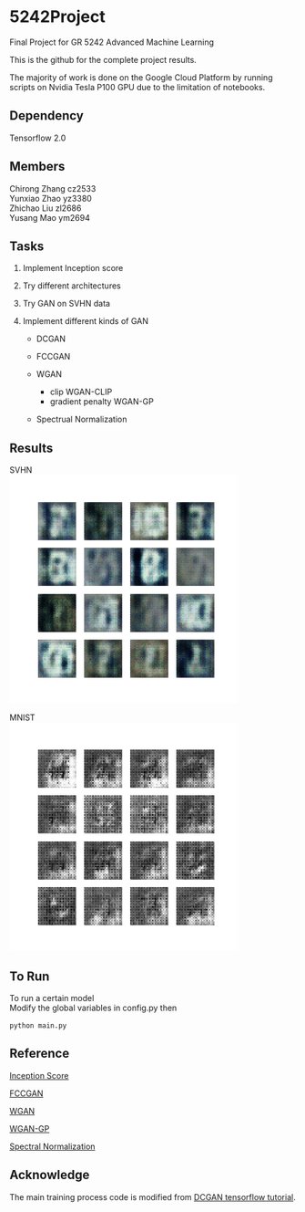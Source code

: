 # 5242Project

Final Project for GR 5242 Advanced Machine Learning  

This is the github for the complete project results.

The majority of work is done on the Google Cloud Platform by running scripts on Nvidia Tesla P100 GPU due to the limitation of notebooks.

## Dependency

Tensorflow 2.0

## Members

Chirong Zhang cz2533  
Yunxiao Zhao yz3380    
Zhichao Liu zl2686  
Yusang Mao ym2694  

## Tasks

1. Implement Inception score

2. Try different architectures

3. Try GAN on SVHN data

4. Implement different kinds of GAN  

   - DCGAN  
   - FCCGAN  
   - WGAN   
     - clip WGAN-CLIP  
     - gradient penalty WGAN-GP  

   - Spectrual Normalization   

## Results

SVHN  
![svhn](SVHN.gif)

MNIST  
![mnist](mnist.gif)

## To Run

To run a certain model  
Modify the global variables in config.py then
```
python main.py 
```

## Reference

[Inception Score](https://arxiv.org/abs/1606.03498)  

[FCCGAN](https://arxiv.org/abs/1905.02417)  

[WGAN](https://arxiv.org/abs/1701.07875)

[WGAN-GP](https://arxiv.org/abs/1704.00028)

[Spectral Normalization](https://arxiv.org/abs/1802.05957)

## Acknowledge

The main training process code is modified from [DCGAN tensorflow tutorial](https://www.tensorflow.org/tutorials/generative/dcgan).
